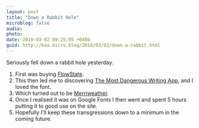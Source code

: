 ```yaml
---
layout: post
title: "Down a Rabbit Hole"
microblog: false
audio: 
photo: 
date: 2018-03-02 09:25:05 +0400
guid: http://kaa.micro.blog/2018/03/02/down-a-rabbit.html
---
```

Seriously fell down a rabbit hole yesterday. 

1. First was buying [FlowState](http://hailoverman.com/flowstate). 
2. This then led me to discovering [The Most Dangerous Writing App](http://www.themostdangerouswritingapp.com/write.html), and I loved the font.
3. Which turned out to be [Merriweather](https://ebensorkin.wordpress.com). 
4. Once I realised it was on Google Fonts I then went and spent 5 hours putting it to good use on the site. 
5. Hopefully I'll keep these transgressions down to a minimum in the coming future.
